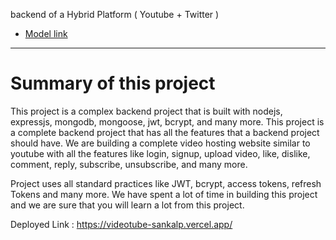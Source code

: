 backend of a Hybrid Platform ( Youtube + Twitter ) 
- [Model link](https://app.eraser.io/workspace/YtPqZ1VogxGy1jzIDkzj?origin=share)

---
# Summary of this project

This project is a complex backend project that is built with nodejs, expressjs, mongodb, mongoose, jwt, bcrypt, and many more. This project is a complete backend project that has all the features that a backend project should have.
We are building a complete video hosting website similar to youtube with all the features like login, signup, upload video, like, dislike, comment, reply, subscribe, unsubscribe, and many more.

Project uses all standard practices like JWT, bcrypt, access tokens, refresh Tokens and many more. We have spent a lot of time in building this project and we are sure that you will learn a lot from this project.


Deployed Link : https://videotube-sankalp.vercel.app/

